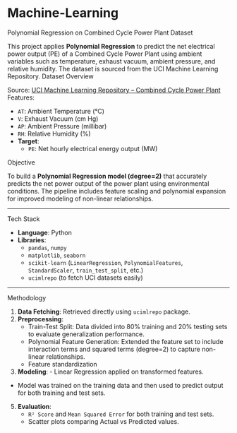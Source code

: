 # Machine-Learning
Polynomial Regression on Combined Cycle Power Plant Dataset

This project applies **Polynomial Regression** to predict the net electrical power output (PE) of a Combined Cycle Power Plant using ambient variables such as temperature, exhaust vacuum, ambient pressure, and relative humidity. The dataset is sourced from the UCI Machine Learning Repository.
Dataset Overview

Source: [UCI Machine Learning Repository – Combined Cycle Power Plant](https://archive.ics.uci.edu/dataset/294/combined+cycle+power+plant)
Features:
  - `AT`: Ambient Temperature (°C)
  - `V`: Exhaust Vacuum (cm Hg)
  - `AP`: Ambient Pressure (millibar)
  - `RH`: Relative Humidity (%)
- **Target**:
  - `PE`: Net hourly electrical energy output (MW)

Objective

To build a **Polynomial Regression model (degree=2)** that accurately predicts the net power output of the power plant using environmental conditions. The pipeline includes feature scaling and polynomial expansion for improved modeling of non-linear relationships.

---

 Tech Stack

- **Language**: Python
- **Libraries**:
  - `pandas`, `numpy`
  - `matplotlib`, `seaborn`
  - `scikit-learn` (`LinearRegression`, `PolynomialFeatures`, `StandardScaler`, `train_test_split`, etc.)
  - `ucimlrepo` (to fetch UCI datasets easily)

---

Methodology

1. **Data Fetching**: Retrieved directly using `ucimlrepo` package.
2. **Preprocessing**:
   - Train-Test Split: Data divided into 80% training and 20% testing sets to evaluate generalization performance.
   - Polynomial Feature Generation: Extended the feature set to include interaction terms and squared terms (degree=2) to capture non-linear relationships.
   - Feature standardization
3. **Modeling**: - Linear Regression applied on transformed features.
- Model was trained on the training data and then used to predict output for both training and test sets.
5. **Evaluation**:
   - `R² Score` and `Mean Squared Error` for both training and test sets.
   - Scatter plots comparing Actual vs Predicted values.
